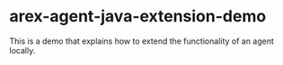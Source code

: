 # arex-agent-java-extension-demo
This is a demo that explains how to extend the functionality of an agent locally.
